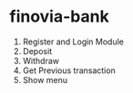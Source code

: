 # finovia-bank

1. Register and Login Module
2. Deposit
3. Withdraw
4. Get Previous transaction
5. Show menu